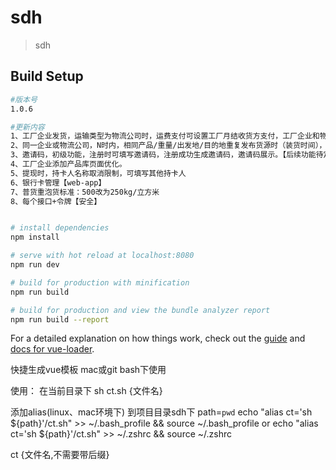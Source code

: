 # sdh

> sdh

## Build Setup

``` bash
#版本号
1.0.6

#更新内容
1、工厂企业发货，运输类型为物流公司时，运费支付可设置工厂月结收货方支付，工厂企业和物流公司交易账单处需区分是工厂月结还是收货方支付。平台佣金照样收取，佣金的收取形式-物流公司余额扣款，可为负。最多负N元.[到付-收货方支付]
2、同一企业或物流公司，N时内，相同产品/重量/出发地/目的地重复发布货源时（装货时间），提醒用户，避免货源重发，提醒规则待制定【N=当天】
3、邀请码，初级功能，注册时可填写邀请码，注册成功生成邀请码，邀请码展示。【后续功能待定，邀请码管理，邀请多少人，分享时带邀请码】
4、工厂企业添加产品库页面优化。
5、提现时，持卡人名称取消限制，可填写其他持卡人
6、银行卡管理【web-app】
7、普货重泡货标准：500改为250kg/立方米
8、每个接口+令牌【安全】


# install dependencies
npm install

# serve with hot reload at localhost:8080
npm run dev

# build for production with minification
npm run build

# build for production and view the bundle analyzer report
npm run build --report
```

For a detailed explanation on how things work, check out the [guide](http://vuejs-templates.github.io/webpack/) and [docs for vue-loader](http://vuejs.github.io/vue-loader).

快捷生成vue模板
mac或git bash下使用

使用：
在当前目录下 sh ct.sh {文件名}

添加alias(linux、mac环境下)
到项目目录sdh下
path=`pwd`
echo "alias ct='sh ${path}'/ct.sh" >> ~/.bash_profile && source ~/.bash_profile
or
echo "alias ct='sh ${path}'/ct.sh" >> ~/.zshrc && source ~/.zshrc

ct {文件名,不需要带后缀}
